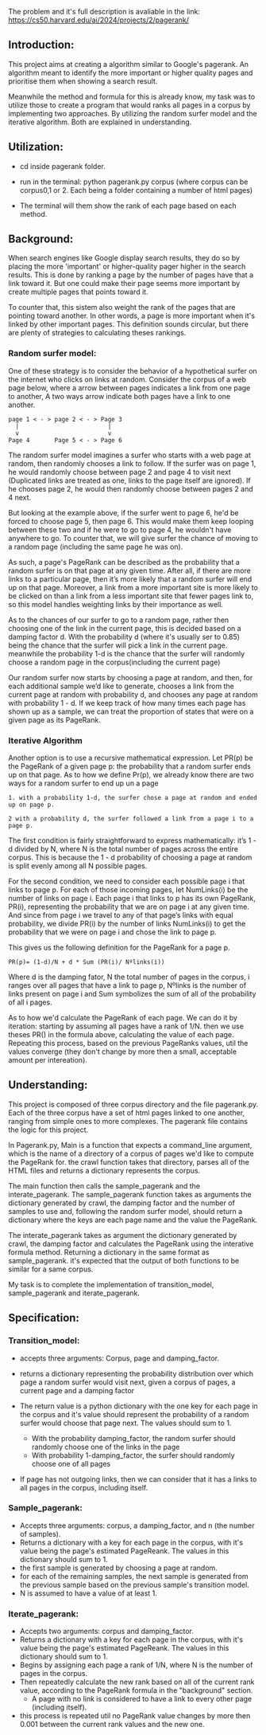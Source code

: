 The problem and it's full description is avaliable in the link: 
https://cs50.harvard.edu/ai/2024/projects/2/pagerank/

## Introduction:

This project aims at creating a algorithm similar to Google's pagerank. An algorithm meant to identify the more important or higher quality pages and prioritise them when showing a search result.

Meanwhile the method and formula for this is already know, my task was to utilize those to create a program that would ranks all pages in a corpus by implementing two approaches. By utilizing the random surfer model and the iterative algorithm. Both are explained in understanding.

## Utilization:

* cd inside pagerank folder.

* run in the terminal: python pagerank.py corpus (where corpus can be corpus0,1 or 2. Each being a folder containing a number of html pages)

* The terminal will them show the rank of each page based on each method.

## Background:

When search engines like Google display search results, they do so by placing the more 'important' or higher-quality pager higher in the search results. This is done by ranking a page by the number of pages have that a link toward it. But one could make their page seems more important by create multiple pages that points toward it. 

To counter that, this sistem also weight the rank of the pages that are pointing toward another. In other words, a page is more important when it's linked by other important pages. This definition sounds circular, but there are plenty of strategies to calculating theses rankings.

### Random surfer model:

One of these strategy is to consider the behavior of a hypothetical surfer on the internet who clicks on links at random. Consider the corpus of a web page below, where a arrow between pages indicates a link from one page to another, A two ways arrow indicate both pages have a link to one another.

    page 1 < - > page 2 < - > Page 3
      |                         |
      v                         v
    Page 4       Page 5 < - > Page 6

The random surfer model imagines a surfer who starts with a web page at random, then randomly chooses a link to follow. If the surfer was on page 1, he would randomly choose between page 2 and page 4 to visit next (Duplicated links are treated as one, links to the page itself are ignored). If he chooses page 2, he would then randomly choose between pages 2 and 4 next.

But looking at the example above, if the surfer went to page 6, he'd be forced to choose page 5, then page 6. This would make them keep looping between these two and if he were to go to page 4, he wouldn't have anywhere to go. To counter that, we will give surfer the chance of moving to a random page (including the same page he was on).

As such, a page's PageRank can be described as the probability that a random surfer is on that page at any given time. After all, if there are more links to a particular page, then it’s more likely that a random surfer will end up on that page. Moreover, a link from a more important site is more likely to be clicked on than a link from a less important site that fewer pages link to, so this model handles weighting links by their importance as well.

As to the chances of our surfer to go to a random page, rather then choosing one of the link in the current page, this is decided based on a damping factor d. With the probability d (where it's usually ser to 0.85) being the chance that the surfer will pick a link in the current page. meanwhile the probability 1-d is the chance that the surfer will randomly choose a random page in the corpus(including the current page)

Our random surfer now starts by choosing a page at random, and then, for each additional sample we’d like to generate, chooses a link from the current page at random with probability d, and chooses any page at random with probability 1 - d. If we keep track of how many times each page has shown up as a sample, we can treat the proportion of states that were on a given page as its PageRank.

### Iterative Algorithm

Another option is to use a recursive mathematical expression. Let PR(p) be the PageRank of a given page p: the probability that a random surfer ends up on that page. As to how we define Pr(p), we already know there are two ways for a random surfer to end up un a page

    1. with a probability 1-d, the surfer chose a page at random and ended up on page p.

    2 with a probability d, the surfer followed a link from a page i to a page p.

The first condition is fairly straightforward to express mathematically: it’s 1 - d divided by N, where N is the total number of pages across the entire corpus. This is because the 1 - d probability of choosing a page at random is split evenly among all N possible pages.

For the second condition, we need to consider each possible page i that links to page p. For each of those incoming pages, let NumLinks(i) be the number of links on page i. Each page i that links to p has its own PageRank, PR(i), representing the probability that we are on page i at any given time. And since from page i we travel to any of that page’s links with equal probability, we divide PR(i) by the number of links NumLinks(i) to get the probability that we were on page i and chose the link to page p.

This gives us the following definition for the PageRank for a page p.

    PR(p)= (1-d)/N + d * Sum (PR(i)/ Nºlinks(i))

Where d is the damping fator, N the total number of pages in the corpus, i ranges over all pages that have a link to page p, Nºlinks is the number of links present on page i and Sum symbolizes the sum of all of the probability of all i pages.

As to how we'd calculate the PageRank of each page. We can do it by iteration: starting by assuming all pages have a rank of 1/N. then we use theses PR() in the formula above, calculating the value of each page. Repeating this process, based on the previous PageRanks values, util the values converge (they don't change by more then a small, acceptable amount per intereation).


## Understanding:

This project is composed of three corpus directory and the file pagerank.py. Each of the three corpus have a set of html pages linked to one another, ranging from simple ones to more complexes. The pagerank file contains the logic for this project.

In Pagerank.py, Main is a function that expects a command_line argument, which is the name of a directory of a corpus of pages we'd like to compute the PageRank for. the crawl function takes that directory, parses all of the HTML files and returns a dictionary represents the corpus.

The main function then calls the sample_pagerank and the interate_pagerank. The sample_pagerank function takes as arguments the dictionary generated by crawl, the damping factor and the number of samples to use and, following the random surfer model, should return a dictionary where the keys are each page name and the value the PageRank.

The interate_pagerank takes as argument the dictionary generated by crawl, the damping factor and calculates the PageRank using the interative formula method. Returning a dictionary in the same format as sample_pagerank. it's expected that the output of both functions to be similar for a same corpus.

My task is to complete the implementation of transition_model, sample_pagerank and iterate_pagerank.

## Specification:

### Transition_model:
* accepts three arguments: Corpus, page and damping_factor.
* returns a dictionary representing the probability distribution over which page a random surfer would visit next, given a corpus of pages, a current page and a damping factor

* The return value is a python dictionary with the one key for each page in the corpus and it's value should represent the probability of a random surfer would choose that page next. The values should sum to 1.
    * With the probability damping_factor, the random surfer should randomly choose one of the links in the page
    * With probability 1-damping_factor, the surfer should randomly choose one of all pages
* If page has not outgoing links, then we can consider that it has a links to all pages in the corpus, including itself.

### Sample_pagerank:
* Accepts three arguments: corpus, a damping_factor, and n (the number of samples).
* Returns a dictionary with a key for each page in the corpus, with it's value being the page's estimated PageReank. The values in this dictionary should sum to 1.
* the first sample is generated by choosing a page at random.
* for each of the remaining samples, the next sample is generated from the previous sample based on the previous sample's transition model.
* N is assumed to have a value of at least 1.

### Iterate_pagerank:
* Accepts two arguments: corpus and damping_factor.
* Returns a dictionary with a key for each page in the corpus, with it's value being the page's estimated PageReank. The values in this dictionary should sum to 1.
* Begins by assigning each page a rank of 1/N, where N is the number of pages in the corpus.
* Then repeatedly calculate the new rank based on all of the current rank value, according to the PageRank formula in the "background" section.
    * A page with no link is considered to have a link to every other page (including itself).
* this process is repeated util no PageRank value changes by more then 0.001 between the current rank values and the new one.